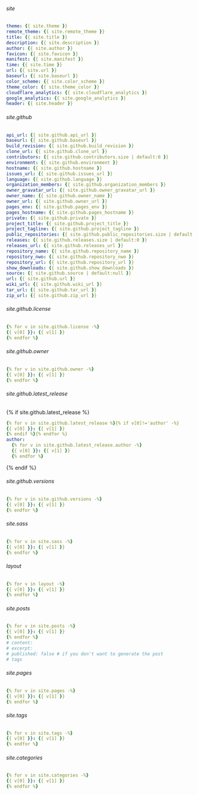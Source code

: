 <style> .markdown-body .highlight pre{max-height:400px} </style>

###### site

```yml
theme: {{ site.theme }}
remote_theme: {{ site.remote_theme }}
title: {{ site.title }}
description: {{ site.description }}
author: {{ site.author }}
favicon: {{ site.favicon }}
manifest: {{ site.manifest }}
time: {{ site.time }}
url: {{ site.url }}
baseurl: {{ site.baseurl }}
color_scheme: {{ site.color_scheme }}
theme_color: {{ site.theme_color }}
cloudflare_analytics: {{ site.cloudflare_analytics }}
google_analytics: {{ site.google_analytics }}
header: {{ site.header }}

```

###### site.github

```yml
api_url: {{ site.github.api_url }}
baseurl: {{ site.github.baseurl }}
build_revision: {{ site.github.build_revision }}
clone_url: {{ site.github.clone_url }}
contributors: {{ site.github.contributors.size | default:0 }}
environment: {{ site.github.environment }}
hostname: {{ site.github.hostname }}
issues_url: {{ site.github.issues_url }}
language: {{ site.github.language }}
organization_members: {{ site.github.organization_members }}
owner_gravatar_url: {{ site.github.owner_gravatar_url }}
owner_name: {{ site.github.owner_name }}
owner_url: {{ site.github.owner_url }}
pages_env: {{ site.github.pages_env }}
pages_hostname: {{ site.github.pages_hostname }}
private: {{ site.github.private }}
project_title: {{ site.github.project_title }}
project_tagline: {{ site.github.project_tagline }}
public_repositories: {{ site.github.public_repositories.size | default:0 }}
releases: {{ site.github.releases.size | default:0 }}
releases_url: {{ site.github.releases_url }}
repository_name: {{ site.github.repository_name }}
repository_nwo: {{ site.github.repository_nwo }}
repository_url: {{ site.github.repository_url }}
show_downloads: {{ site.github.show_downloads }}
source: {{ site.github.source | default:null }}
url: {{ site.github.url }}
wiki_url: {{ site.github.wiki_url }}
tar_url: {{ site.github.tar_url }}
zip_url: {{ site.github.zip_url }}

```

###### site.github.license

```yml
{% for v in site.github.license -%}
{{ v[0] }}: {{ v[1] }}
{% endfor %}
```

###### site.github.owner

```yml
{% for v in site.github.owner -%}
{{ v[0] }}: {{ v[1] }}
{% endfor %}
```

###### site.github.latest_release

{% if site.github.latest_release %}
```yml
{% for v in site.github.latest_release %}{% if v[0]!='author' -%}
{{ v[0] }}: {{ v[1] }}
{% endif %}{% endfor %}
author:
  {% for v in site.github.latest_release.author -%}
  {{ v[0] }}: {{ v[1] }}
  {% endfor %}
```
{% endif %}

###### site.github.versions

```yml
{% for v in site.github.versions -%}
{{ v[0] }}: {{ v[1] }}
{% endfor %}
```

###### site.sass

```yml
{% for v in site.sass -%}
{{ v[0] }}: {{ v[1] }}
{% endfor %}
```

###### layout

```yml
{% for v in layout -%}
{{ v[0] }}: {{ v[1] }}
{% endfor %}
```

###### site.posts

```yml
{% for v in site.posts -%}
{{ v[0] }}: {{ v[1] }}
{% endfor %}
# content:
# excerpt:
# published: false # if you don't want to generate the post
# tags

```

###### site.pages

```yml
{% for v in site.pages -%}
{{ v[0] }}: {{ v[1] }}
{% endfor %}
```

###### site.tags

```yml
{% for v in site.tags -%}
{{ v[0] }}: {{ v[1] }}
{% endfor %}
```

###### site.categories

```yml
{% for v in site.categories -%}
{{ v[0] }}: {{ v[1] }}
{% endfor %}
```
